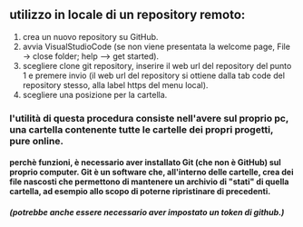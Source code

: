  ## utilizzo in locale di un repository remoto:
1) crea un nuovo repository su GitHub.
2) avvia VisualStudioCode (se non viene presentata la welcome page, File -> close folder; help --> get started).
3) scegliere clone git repository, inserire il web url del repository del punto 1 e premere invio (il web url del repository si  ottiene dalla tab code del repository stesso, alla label https del menu local).
4) scegliere una posizione per la cartella.
### l'utilità di questa procedura consiste nell'avere sul proprio pc, una cartella contenente tutte le cartelle dei propri progetti, pure online.
#### perchè funzioni, è necessario aver installato Git (che non è GitHub) sul proprio computer. Git è un software che, all'interno delle cartelle, crea dei file nascosti che permettono di mantenere un archivio di "stati" di quella cartella, ad esempio allo scopo di poterne ripristinare di precedenti.
##### (potrebbe anche essere necessario aver impostato un token di github.)

